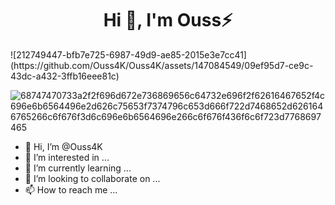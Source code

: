 <h1 align="center">Hi 👋, I'm Ouss⚡</h1>
![212749447-bfb7e725-6987-49d9-ae85-2015e3e7cc41](https://github.com/Ouss4K/Ouss4K/assets/147084549/09ef95d7-ce9c-43dc-a432-3ffb16eee81c)

![68747470733a2f2f696d672e736869656c64732e696f2f62616467652f4c696e6b6564496e2d626c75653f7374796c653d666f722d7468652d6261646765266c6f676f3d6c696e6b6564696e266c6f676f436f6c6f723d7768697465](https://github.com/Ouss4K/Ouss4K/assets/147084549/c526f7b4-96b2-482c-a46b-337d49b66894)







- 👋 Hi, I’m @Ouss4K
- 👀 I’m interested in ...
- 🌱 I’m currently learning ...
- 💞️ I’m looking to collaborate on ...
- 📫 How to reach me ...

<!---
Ouss4K/Ouss4K is a ✨ special ✨ repository 
--->
